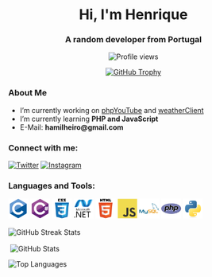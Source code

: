 <h1 align="center">Hi, I'm Henrique</h1>
<h3 align="center">A random developer from Portugal</h3>

<p align="center"><img src="https://komarev.com/ghpvc/?username=cotamilhas&label=Profile%20views&color=0e75b6&style=flat" alt="Profile views"></p>
<p align="center"><a href="https://github.com/ryo-ma/github-profile-trophy"><img src="https://github-profile-trophy.vercel.app/?username=cotamilhas&theme=onestar" alt="GitHub Trophy"></a></p>

<div>
<h3>About Me</h3>
<ul>
<li>I’m currently working on <a href="https://github.com/cotamilhas/phpYouTube">phpYouTube</a> and <a href="https://github.com/cotamilhas/weatherClient">weatherClient</a></li>
<li>I’m currently learning <strong>PHP and JavaScript</strong></li>
<li>E-Mail: <strong>hamilheiro@gmail.com</strong></li>
</ul>
</div>

<div>
<h3>Connect with me:</h3>
<p>
<a href="https://twitter.com/cotamilhas" target="blank"><img src="https://raw.githubusercontent.com/rahuldkjain/github-profile-readme-generator/master/src/images/icons/Social/twitter.svg" alt="Twitter" width="40" height="40"></a>
<a href="https://instagram.com/yomilhas" target="blank"><img src="https://raw.githubusercontent.com/rahuldkjain/github-profile-readme-generator/master/src/images/icons/Social/instagram.svg" alt="Instagram" width="40" height="40"></a>
</p>
</div>

<div>
<h3>Languages and Tools:</h3>
<p>
<a href="https://www.cprogramming.com/" target="_blank"><img src="https://raw.githubusercontent.com/devicons/devicon/master/icons/c/c-original.svg" alt="C" width="40" height="40"></a>
<a href="https://www.w3schools.com/cs/" target="_blank"><img src="https://raw.githubusercontent.com/devicons/devicon/master/icons/csharp/csharp-original.svg" alt="C#" width="40" height="40"></a>
<a href="https://www.w3schools.com/css/" target="_blank"><img src="https://raw.githubusercontent.com/devicons/devicon/master/icons/css3/css3-original-wordmark.svg" alt="CSS3" width="40" height="40"></a>
<a href="https://dotnet.microsoft.com/" target="_blank"><img src="https://raw.githubusercontent.com/devicons/devicon/master/icons/dot-net/dot-net-original-wordmark.svg" alt=".NET" width="40" height="40"></a>
<a href="https://www.w3.org/html/" target="_blank"><img src="https://raw.githubusercontent.com/devicons/devicon/master/icons/html5/html5-original-wordmark.svg" alt="HTML5" width="40" height="40"></a>
<a href="https://developer.mozilla.org/en-US/docs/Web/JavaScript" target="_blank"><img src="https://raw.githubusercontent.com/devicons/devicon/master/icons/javascript/javascript-original.svg" alt="JavaScript" width="40" height="40"></a>
<a href="https://www.mysql.com/" target="_blank"><img src="https://raw.githubusercontent.com/devicons/devicon/master/icons/mysql/mysql-original-wordmark.svg" alt="MySQL" width="40" height="40"></a>
<a href="https://www.php.net" target="_blank"><img src="https://raw.githubusercontent.com/devicons/devicon/master/icons/php/php-original.svg" alt="PHP" width="40" height="40"></a>
<a href="https://www.python.org" target="_blank"><img src="https://raw.githubusercontent.com/devicons/devicon/master/icons/python/python-original.svg" alt="Python" width="40" height="40"></a>
</p>
</div>
<div>
<p><img align="center" src="https://github-readme-streak-stats.herokuapp.com/?user=cotamilhas&theme=dark" alt="GitHub Streak Stats"></p>
<p>&nbsp;<img align="center" src="https://github-readme-stats.vercel.app/api?username=cotamilhas&theme=dark&show_icons=false&locale=en" alt="GitHub Stats"></p>
</div>

<p><img align="left" src="https://github-readme-stats.vercel.app/api/top-langs?username=cotamilhas&show_icons=true&locale=en&layout=compact" alt="Top Languages"></p>
